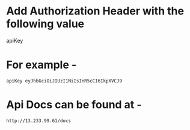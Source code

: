 # Add Authorization Header with the following value

 apiKey <YOUR API KEY>

# For example -
    apiKey eyJhbGciOiJIUzI1NiIsInR5cCI6IkpXVCJ9

# Api Docs can be found at -
    http://13.233.99.61/docs